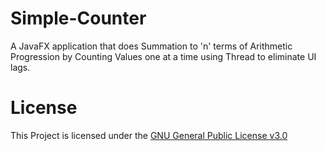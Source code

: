 # Simple-Counter
A JavaFX application that does Summation to 'n' terms of Arithmetic Progression by Counting Values one at a time using Thread to eliminate UI lags.

# License
This Project is licensed under the [GNU General Public License v3.0](LICENSE)
